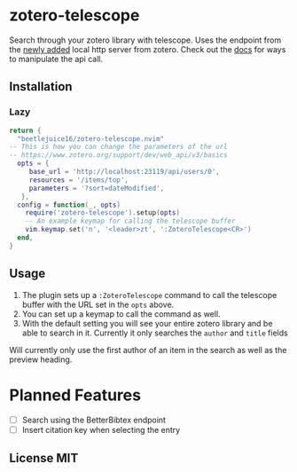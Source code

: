 # zotero-telescope

Search through your zotero library with telescope. Uses the endpoint from the [newly added](https://groups.google.com/g/zotero-dev/c/ElvHhIFAXrY/m/fA7SKKwsAgAJ) local http server from zotero. Check out the [docs](https://www.zotero.org/support/dev/web_api/v3/basics) for ways to manipulate the api call.

## Installation

### Lazy
```lua
return {
  "beetlejuice16/zotero-telescope.nvim"
-- This is how you can change the parameters of the url
-- https://www.zotero.org/support/dev/web_api/v3/basics
  opts = { 
     base_url = 'http://localhost:23119/api/users/0',
     resources = '/items/top',
     parameters = '?sort=dateModified',
   }, 
  config = function(_, opts)
    require('zotero-telescope').setup(opts)
    -- An example keymap for calling the telescope buffer 
    vim.keymap.set('n', '<leader>zt', ':ZoteroTelescope<CR>')
  end,
}

```


## Usage

1. The plugin sets up a `:ZoteroTelescope` command to call the telescope buffer with the URL set in the `opts` above.
2. You can set up a keymap to call the command as well.
3. With the default setting you will see your entire zotero library and be able to search in it. Currently it only searches the `author` and `title` fields

Will currently only use the first author of an item in the search as well as the preview heading.

# Planned Features

- [ ] Search using the BetterBibtex endpoint
- [ ] Insert citation key when selecting the entry

## License MIT
